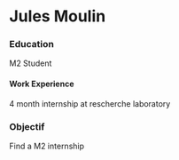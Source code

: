 # Jules Moulin 

### Education 
M2 Student 

#### Work Experience
4 month internship at rescherche laboratory 

### Objectif 
Find a M2 internship 

